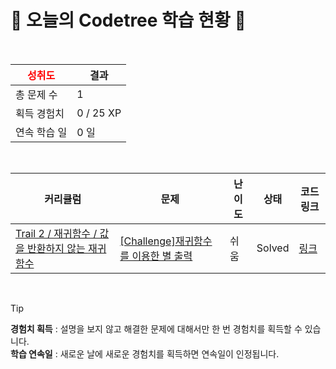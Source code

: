 # 🌲 오늘의 Codetree 학습 현황 🌲

<br />

| <span style="color:red;display:block;text-align:center;"> **성취도**</span> | 결과 |
|---|---|
| 총 문제 수 | 1 |
| 획득 경험치 | 0 / 25 XP |
| 연속 학습 일 | 0 일 |

<br />

|커리큘럼|문제|난이도|상태|코드 링크|
|---|---|---|---|---|
|[Trail 2 / 재귀함수 / 값을 반환하지 않는 재귀함수](https://www.codetree.ai/trail-info/novice-mid/)|[[Challenge]재귀함수를 이용한 별 출력](https://www.codetree.ai/trails/complete/curated-cards/challenge-star-output-with-recursive-function/)|쉬움|Solved|[링크](https://github.com/binedwin/codetree/blob/main/250707/%EC%9E%AC%EA%B7%80%ED%95%A8%EC%88%98%EB%A5%BC%20%EC%9D%B4%EC%9A%A9%ED%95%9C%20%EB%B3%84%20%EC%B6%9C%EB%A0%A5/star-output-with-recursive-function.py)|


<br />

> [!TIP]
> **경험치 획득** : 설명을 보지 않고 해결한 문제에 대해서만 한 번 경험치를 획득할 수 있습니다.  
> **학습 연속일** : 새로운 날에 새로운 경험치를 획득하면 연속일이 인정됩니다.

